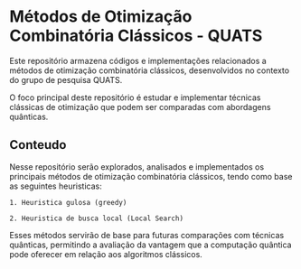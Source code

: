 # Métodos de Otimização Combinatória Clássicos - QUATS

Este repositório armazena códigos e implementações relacionados a métodos de otimização combinatória clássicos, desenvolvidos no contexto do grupo de pesquisa QUATS.

O foco principal deste repositório é estudar e implementar técnicas clássicas de otimização que podem ser comparadas com abordagens quânticas.
## Conteudo

Nesse repositório serão explorados, analisados e implementados os principais métodos de otimização combinatória clássicos, tendo como base as seguintes heuristicas:

    1. Heuristica gulosa (greedy)

    2. Heuristica de busca local (Local Search)



Esses métodos servirão de base para futuras comparações com técnicas quânticas, permitindo a avaliação da vantagem que a computação quântica pode oferecer em relação aos algoritmos clássicos.
